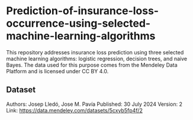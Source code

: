 # Prediction-of-insurance-loss-occurrence-using-selected-machine-learning-algorithms
This repository addresses insurance loss prediction using three selected machine learning algorithms: logistic regression, decision trees, and naive Bayes. The data used for this purpose comes from the Mendeley Data Platform and is licensed under CC BY 4.0.

## Dataset
Authors: Josep Lledó, Jose M. Pavía
Published: 30 July 2024
Version: 2
Link: https://data.mendeley.com/datasets/5cxyb5fp4f/2
